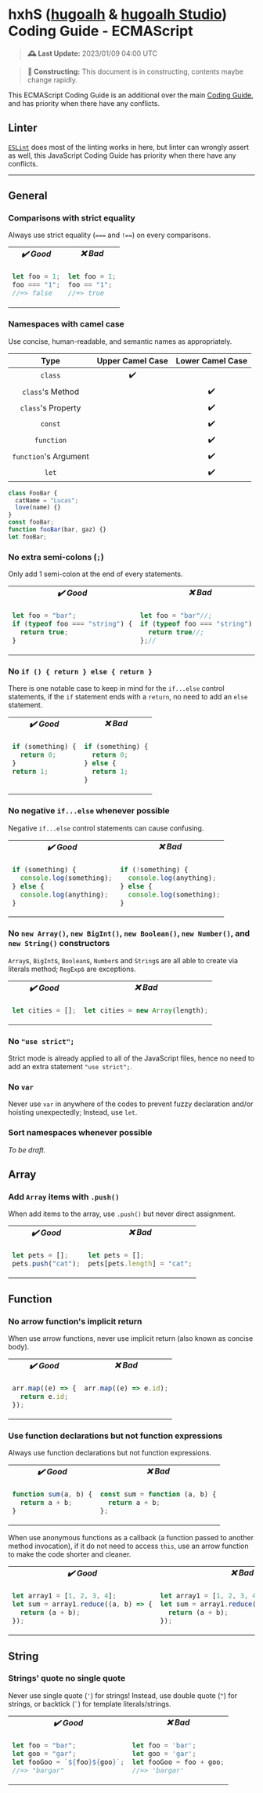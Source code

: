 [hugoalh]: https://github.com/hugoalh
[hugoalh-studio]: https://github.com/hugoalh-studio

# hxhS ([hugoalh][hugoalh] & [hugoalh Studio][hugoalh-studio]) Coding Guide - ECMAScript

> **🕰️ Last Update:** 2023/01/09 04:00 UTC

> **🚧 Constructing:** This document is in constructing, contents maybe change rapidly.

This ECMAScript Coding Guide is an additional over the main [Coding Guide](./main.md), and has priority when there have any conflicts.

## Linter

[`ESLint`](https://eslint.org) does most of the linting works in here, but linter can wrongly assert as well, this JavaScript Coding Guide has priority when there have any conflicts.

---

## General

### Comparisons with strict equality

Always use strict equality (`===` and `!==`) on every comparisons.

<table>
<tbody valign="top">
<tr>
<td align="center"><b><i>✔️ Good</i></b></td>
<td align="center"><b><i>❌ Bad</i></b></td>
</tr>
<tr>
<td>

```js
let foo = 1;
foo === "1";
//=> false
```

</td>
<td>

```js
let foo = 1;
foo == "1";
//=> true
```

</td>
</tr>
</tbody>
</table>

### Namespaces with camel case

Use concise, human-readable, and semantic names as appropriately.

| **Type** | **Upper Camel Case** | **Lower Camel Case** |
|:-:|:-:|:-:|
| `class` | ✔️ |  |
| `class`'s Method  |  | ✔️ |
| `class`'s Property  |  | ✔️ |
| `const` |  | ✔️ |
| `function` |  | ✔️ |
| `function`'s Argument |  | ✔️ |
| `let` |  | ✔️ |

```js
class FooBar {
  catName = "Lucas";
  love(name) {}
}
const fooBar;
function fooBar(bar, gaz) {}
let fooBar;
```

### No extra semi-colons (`;`)

Only add 1 semi-colon at the end of every statements.

<table>
<tbody valign="top">
<tr>
<td align="center"><b><i>✔️ Good</i></b></td>
<td align="center"><b><i>❌ Bad</i></b></td>
</tr>
<tr>
<td>

```js
let foo = "bar";
if (typeof foo === "string") {
  return true;
}
```

</td>
<td>

```js
let foo = "bar"//;
if (typeof foo === "string") {
  return true//;
};//
```

</td>
</tr>
</tbody>
</table>

### No `if () { return } else { return }`

There is one notable case to keep in mind for the `if...else` control statements, if the `if` statement ends with a `return`, no need to add an `else` statement.

<table>
<tbody valign="top">
<tr>
<td align="center"><b><i>✔️ Good</i></b></td>
<td align="center"><b><i>❌ Bad</i></b></td>
</tr>
<tr>
<td>

```js
if (something) {
  return 0;
}
return 1;
```

</td>
<td>

```js
if (something) {
  return 0;
} else {
  return 1;
}
```

</td>
</tr>
</tbody>
</table>

### No negative `if...else` whenever possible

Negative `if...else` control statements can cause confusing.

<table>
<tbody valign="top">
<tr>
<td align="center"><b><i>✔️ Good</i></b></td>
<td align="center"><b><i>❌ Bad</i></b></td>
</tr>
<tr>
<td>

```js
if (something) {
  console.log(something);
} else {
  console.log(anything);
}
```

</td>
<td>

```js
if (!something) {
  console.log(anything);
} else {
  console.log(something);
}
```

</td>
</tr>
</tbody>
</table>

### No `new Array()`, `new BigInt()`, `new Boolean()`, `new Number()`, and `new String()` constructors

`Array`s, `BigInt`s, `Boolean`s, `Number`s and `String`s are all able to create via literals method; `RegExp`s are exceptions.

<table>
<tbody valign="top">
<tr>
<td align="center"><b><i>✔️ Good</i></b></td>
<td align="center"><b><i>❌ Bad</i></b></td>
</tr>
<tr>
<td>

```js
let cities = [];
```

</td>
<td>

```js
let cities = new Array(length);
```

</td>
</tr>
</tbody>
</table>

### No `"use strict";`

Strict mode is already applied to all of the JavaScript files, hence no need to add an extra statement `"use strict";`.

### No `var`

Never use `var` in anywhere of the codes to prevent fuzzy declaration and/or hoisting unexpectedly; Instead, use `let`.

### Sort namespaces whenever possible

*To be draft.*

## Array

### Add `Array` items with `.push()`

When add items to the array, use `.push()` but never direct assignment.

<table>
<tbody valign="top">
<tr>
<td align="center"><b><i>✔️ Good</i></b></td>
<td align="center"><b><i>❌ Bad</i></b></td>
</tr>
<tr>
<td>

```js
let pets = [];
pets.push("cat");
```

</td>
<td>

```js
let pets = [];
pets[pets.length] = "cat";
```

</td>
</tr>
</tbody>
</table>

## Function

### No arrow function's implicit return

When use arrow functions, never use implicit return (also known as concise body).

<table>
<tbody valign="top">
<tr>
<td align="center"><b><i>✔️ Good</i></b></td>
<td align="center"><b><i>❌ Bad</i></b></td>
</tr>
<tr>
<td>

```js
arr.map((e) => {
  return e.id;
});
```

</td>
<td>

```js
arr.map((e) => e.id);
```

</td>
</tr>
</tbody>
</table>

### Use function declarations but not function expressions

Always use function declarations but not function expressions.

<table>
<tbody valign="top">
<tr>
<td align="center"><b><i>✔️ Good</i></b></td>
<td align="center"><b><i>❌ Bad</i></b></td>
</tr>
<tr>
<td>

```js
function sum(a, b) {
  return a + b;
}
```
</td>
<td>

```js
const sum = function (a, b) {
  return a + b;
};
```
</td>
</tr>
</tbody>
</table>

When use anonymous functions as a callback (a function passed to another method invocation), if it do not need to access `this`, use an arrow function to make the code shorter and cleaner.

<table>
<tbody valign="top">
<tr>
<td align="center"><b><i>✔️ Good</i></b></td>
<td align="center"><b><i>❌ Bad</i></b></td>
</tr>
<tr>
<td>

```js
let array1 = [1, 2, 3, 4];
let sum = array1.reduce((a, b) => {
  return (a + b);
});
```
</td>
<td>

```js
let array1 = [1, 2, 3, 4];
let sum = array1.reduce(function (a, b) {
  return (a + b);
});

```
</td>
</tr>
</tbody>
</table>

## String

### Strings' quote no single quote

Never use single quote (`'`) for strings! Instead, use double quote (`"`) for strings, or backtick (<code>`</code>) for template literals/strings.

<table>
<tbody valign="top">
<tr>
<td align="center"><b><i>✔️ Good</i></b></td>
<td align="center"><b><i>❌ Bad</i></b></td>
</tr>
<tr>
<td>

```js
let foo = "bar";
let goo = "gar";
let fooGoo = `${foo}${goo}`;
//=> "bargar"
```

</td>
<td>

```js
let foo = 'bar';
let goo = 'gar';
let fooGoo = foo + goo;
//=> 'bargar'
```

</td>
</tr>
</tbody>
</table>
